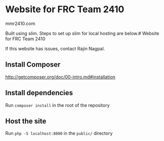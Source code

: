 # Website for FRC Team 2410

mmr2410.com

Built using slim. Steps to set up slim for local hosting are below.# Website for FRC Team 2410

If this website has issues, contact Rajin Nagpal.

## Install Composer

<http://getcomposer.org/doc/00-intro.md#installation>

## Install dependencies

Run `composer install` in the root of the repository

## Host the site

Run `php -S localhost:8000` in the `public/` directory
